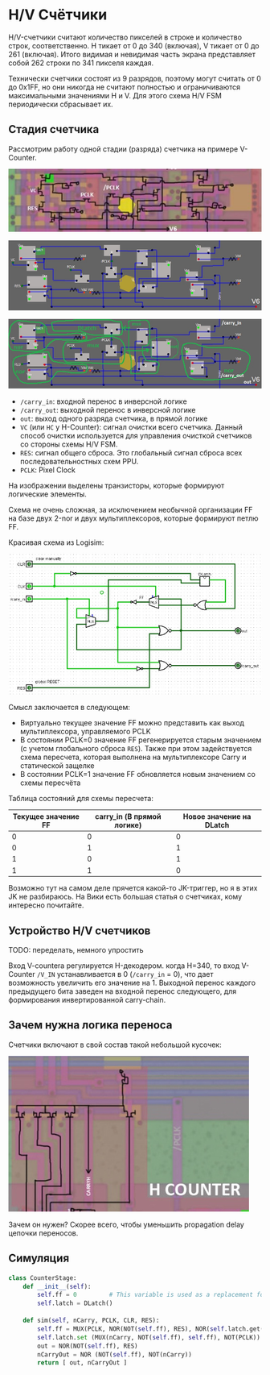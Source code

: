 # H/V Счётчики

H/V-счетчики считают количество пикселей в строке и количество строк, соответственно. H тикает от 0 до 340 (включая), V тикает от 0 до 261 (включая). Итого видимая и невидимая часть экрана представляет собой 262 строки по 341 пикселя каждая.

Технически счетчики состоят из 9 разрядов, поэтому могут считать от 0 до 0x1FF, но они никогда не считают полностью и ограничиваются максимальными значениями H и V. Для этого схема H/V FSM периодически сбрасывает их.

## Стадия счетчика

Рассмотрим работу одной стадии (разряда) счетчика на примере V-Counter.

![HV_stage](/BreakingNESWiki/imgstore/HV_stage.jpg)

![hv_stage2](/BreakingNESWiki/imgstore/hv_stage2.jpg)

![hv_stage2_annotated](/BreakingNESWiki/imgstore/hv_stage2_annotated.jpg)

- `/carry_in`: входной перенос в инверсной логике
- `/carry_out`: выходной перенос в инверсной логике
- `out`: выход одного разряда счетчика, в прямой логике
- `VC` (или `HC` у H-Counter): сигнал очистки всего счетчика. Данный способ очистки используется для управления очисткой счетчиков со стороны схемы H/V FSM.
- `RES`: сигнал общего сброса. Это глобальный сигнал сброса всех последовательностных схем PPU.
- `PCLK`: Pixel Clock

На изображении выделены транзисторы, которые формируют логические элементы.

Схема не очень сложная, за исключением необычной организации FF на базе двух 2-nor и двух мультиплексоров, которые формируют петлю FF.

Красивая схема из Logisim:

![hv_stage_logisim](/BreakingNESWiki/imgstore/hv_stage_logisim.jpg)

Смысл заключается в следующем:
- Виртуально текущее значение FF можно представить как выход мультиплексора, управляемого PCLK
- В состоянии PCLK=0 значение FF регенерируется старым значением (с учетом глобального сброса `RES`). Также при этом задействуется схема пересчета, которая выполнена на мультиплексоре Carry и статической защелке
- В состоянии PCLK=1 значение FF обновляется новым значением со схемы пересчёта

Таблица состояний для схемы пересчета:

|Текущее значение FF|carry_in (В прямой логике)|Новое значение на DLatch|
|---|---|---|
|0|0|0|
|0|1|1|
|1|0|1|
|1|1|0|

Возможно тут на самом деле прячется какой-то JK-триггер, но я в этих JK не разбираюсь. На Вики есть большая статья о счетчиках, кому интересно почитайте.

## Устройство H/V счетчиков

TODO: переделать, немного упростить

Вход V-counterа регулируется H-декодером. когда H=340, то вход V-Counter `/V_IN` устанавливается в 0 (`/carry_in` = 0), что дает возможность увеличить его значение на 1.
Выходной перенос каждого предыдущего бита заведен на входной перенос следующего, для формирования инвертированной carry-chain.

## Зачем нужна логика переноса

Счетчики включают в свой состав такой небольшой кусочек:

![CARRYH](/BreakingNESWiki/imgstore/CARRYH.jpg)

Зачем он нужен? Скорее всего, чтобы уменьшить propagation delay цепочки переносов.

## Симуляция

```python
class CounterStage:
	def __init__(self):
		self.ff = 0 		# This variable is used as a replacement for the hybrid FF built on MUX
		self.latch = DLatch()		

	def sim(self, nCarry, PCLK, CLR, RES):
		self.ff = MUX(PCLK, NOR(NOT(self.ff), RES), NOR(self.latch.get(), CLR))
		self.latch.set (MUX(nCarry, NOT(self.ff), self.ff), NOT(PCLK))
		out = NOR(NOT(self.ff), RES)
		nCarryOut = NOR (NOT(self.ff), NOT(nCarry))
		return [ out, nCarryOut ]
```
